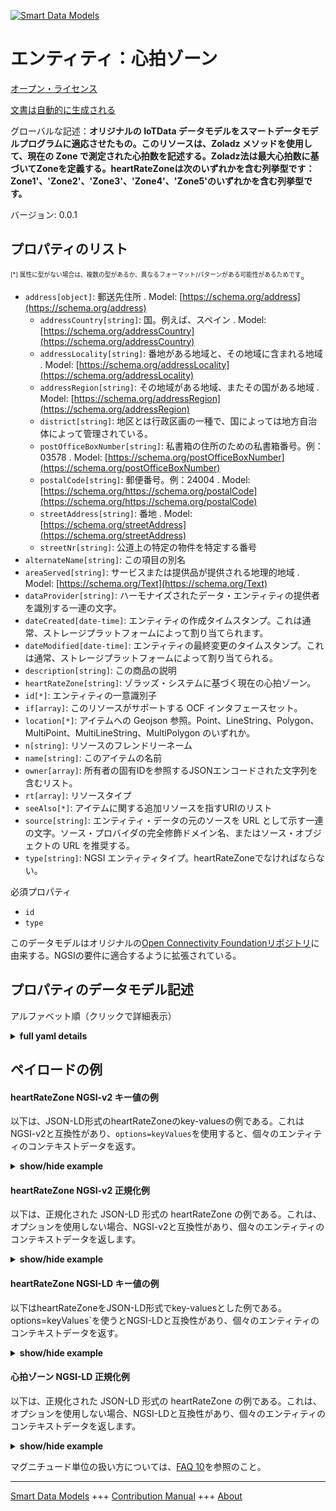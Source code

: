 <!-- 10-Header -->    
[![Smart Data Models](https://smartdatamodels.org/wp-content/uploads/2022/01/SmartDataModels_logo.png "Logo")](https://smartdatamodels.org)    
エンティティ：心拍ゾーン    
============<!-- /10-Header -->    
<!-- 15-License -->    
[オープン・ライセンス](https://github.com/smart-data-models//dataModel.OCF/blob/master/heartRateZone/LICENSE.md)    
[文書は自動的に生成される](https://docs.google.com/presentation/d/e/2PACX-1vTs-Ng5dIAwkg91oTTUdt8ua7woBXhPnwavZ0FxgR8BsAI_Ek3C5q97Nd94HS8KhP-r_quD4H0fgyt3/pub?start=false&loop=false&delayms=3000#slide=id.gb715ace035_0_60)    
<!-- /15-License -->    
<!-- 20-Description -->    
グローバルな記述：**オリジナルの IoTData データモデルをスマートデータモデルプログラムに適応させたもの。このリソースは、Zoladz メソッドを使用して、現在の Zone で測定された心拍数を記述する。Zoladz法は最大心拍数に基づいてZoneを定義する。heartRateZoneは次のいずれかを含む列挙型です：Zone1'、'Zone2'、'Zone3'、'Zone4'、'Zone5'のいずれかを含む列挙型です。**    
バージョン: 0.0.1    
<!-- /20-Description -->    
<!-- 30-PropertiesList -->    
## プロパティのリスト    
<sup><sub>[*] 属性に型がない場合は、複数の型があるか、異なるフォーマット/パターンがある可能性があるためです</sub></sup>。    
- `address[object]`: 郵送先住所  . Model: [https://schema.org/address](https://schema.org/address)	- `addressCountry[string]`: 国。例えば、スペイン  . Model: [https://schema.org/addressCountry](https://schema.org/addressCountry)    
	- `addressLocality[string]`: 番地がある地域と、その地域に含まれる地域  . Model: [https://schema.org/addressLocality](https://schema.org/addressLocality)    
	- `addressRegion[string]`: その地域がある地域、またその国がある地域  . Model: [https://schema.org/addressRegion](https://schema.org/addressRegion)    
	- `district[string]`: 地区とは行政区画の一種で、国によっては地方自治体によって管理されている。      
	- `postOfficeBoxNumber[string]`: 私書箱の住所のための私書箱番号。例：03578  . Model: [https://schema.org/postOfficeBoxNumber](https://schema.org/postOfficeBoxNumber)    
	- `postalCode[string]`: 郵便番号。例：24004  . Model: [https://schema.org/https://schema.org/postalCode](https://schema.org/https://schema.org/postalCode)    
	- `streetAddress[string]`: 番地  . Model: [https://schema.org/streetAddress](https://schema.org/streetAddress)    
	- `streetNr[string]`: 公道上の特定の物件を特定する番号      
- `alternateName[string]`: この項目の別名  - `areaServed[string]`: サービスまたは提供品が提供される地理的地域  . Model: [https://schema.org/Text](https://schema.org/Text)- `dataProvider[string]`: ハーモナイズされたデータ・エンティティの提供者を識別する一連の文字。  - `dateCreated[date-time]`: エンティティの作成タイムスタンプ。これは通常、ストレージプラットフォームによって割り当てられます。  - `dateModified[date-time]`: エンティティの最終変更のタイムスタンプ。これは通常、ストレージプラットフォームによって割り当てられる。  - `description[string]`: この商品の説明  - `heartRateZone[string]`: ゾラッズ・システムに基づく現在の心拍ゾーン。  - `id[*]`: エンティティの一意識別子  - `if[array]`: このリソースがサポートする OCF インタフェースセット。  - `location[*]`: アイテムへの Geojson 参照。Point、LineString、Polygon、MultiPoint、MultiLineString、MultiPolygon のいずれか。  - `n[string]`: リソースのフレンドリーネーム  - `name[string]`: このアイテムの名前  - `owner[array]`: 所有者の固有IDを参照するJSONエンコードされた文字列を含むリスト。  - `rt[array]`: リソースタイプ  - `seeAlso[*]`: アイテムに関する追加リソースを指すURIのリスト  - `source[string]`: エンティティ・データの元のソースを URL として示す一連の文字。ソース・プロバイダの完全修飾ドメイン名、またはソース・オブジェクトの URL を推奨する。  - `type[string]`: NGSI エンティティタイプ。heartRateZoneでなければならない。  <!-- /30-PropertiesList -->    
<!-- 35-RequiredProperties -->    
必須プロパティ    
- `id`  - `type`  <!-- /35-RequiredProperties -->    
<!-- 40-RequiredProperties -->    
このデータモデルはオリジナルの[Open Connectivity Foundationリポジトリ](https://github.com/openconnectivityfoundation/IoTDataModels)に由来する。NGSIの要件に適合するように拡張されている。    
<!-- /40-RequiredProperties -->    
<!-- 50-DataModelHeader -->    
## プロパティのデータモデル記述    
アルファベット順（クリックで詳細表示）    
<!-- /50-DataModelHeader -->    
<!-- 60-ModelYaml -->    
<details><summary><strong>full yaml details</strong></summary>      
```yaml    
heartRateZone:      
  description: 'Smart Data Models Program adaptation of the original IoTData data Models. This Resource describes a measured heart rate by the current Zone using the Zoladz method. The Zoladz method defines Zones based on maximum heart rate; Zone 1 is the lowest, Zone 5 is the highest. The heartRateZone is an enumeration containing one of: ''Zone1'', ''Zone2'', ''Zone3'', ''Zone4'', and ''Zone5''. '      
  properties:      
    address:      
      description: The mailing address      
      properties:      
        addressCountry:      
          description: 'The country. For example, Spain'      
          type: string      
          x-ngsi:      
            model: https://schema.org/addressCountry      
            type: Property      
        addressLocality:      
          description: 'The locality in which the street address is, and which is in the region'      
          type: string      
          x-ngsi:      
            model: https://schema.org/addressLocality      
            type: Property      
        addressRegion:      
          description: 'The region in which the locality is, and which is in the country'      
          type: string      
          x-ngsi:      
            model: https://schema.org/addressRegion      
            type: Property      
        district:      
          description: 'A district is a type of administrative division that, in some countries, is managed by the local government'      
          type: string      
          x-ngsi:      
            type: Property      
        postOfficeBoxNumber:      
          description: 'The post office box number for PO box addresses. For example, 03578'      
          type: string      
          x-ngsi:      
            model: https://schema.org/postOfficeBoxNumber      
            type: Property      
        postalCode:      
          description: 'The postal code. For example, 24004'      
          type: string      
          x-ngsi:      
            model: https://schema.org/https://schema.org/postalCode      
            type: Property      
        streetAddress:      
          description: The street address      
          type: string      
          x-ngsi:      
            model: https://schema.org/streetAddress      
            type: Property      
        streetNr:      
          description: Number identifying a specific property on a public street      
          type: string      
          x-ngsi:      
            type: Property      
      type: object      
      x-ngsi:      
        model: https://schema.org/address      
        type: Property      
    alternateName:      
      description: An alternative name for this item      
      type: string      
      x-ngsi:      
        type: Property      
    areaServed:      
      description: The geographic area where a service or offered item is provided      
      type: string      
      x-ngsi:      
        model: https://schema.org/Text      
        type: Property      
    dataProvider:      
      description: A sequence of characters identifying the provider of the harmonised data entity      
      type: string      
      x-ngsi:      
        type: Property      
    dateCreated:      
      description: Entity creation timestamp. This will usually be allocated by the storage platform      
      format: date-time      
      type: string      
      x-ngsi:      
        type: Property      
    dateModified:      
      description: Timestamp of the last modification of the entity. This will usually be allocated by the storage platform      
      format: date-time      
      type: string      
      x-ngsi:      
        type: Property      
    description:      
      description: A description of this item      
      type: string      
      x-ngsi:      
        type: Property      
    heartRateZone:      
      description: Current heart rate zone based on the Zoladz system.      
      enum:      
        - Zone1      
        - Zone2      
        - Zone3      
        - Zone4      
        - Zone5      
      readOnly: true      
      type: string      
      x-ngsi:      
        type: Property      
    id:      
      anyOf:      
        - description: Identifier format of any NGSI entity      
          maxLength: 256      
          minLength: 1      
          pattern: ^[\w\-\.\{\}\$\+\*\[\]`|~^@!,:\\]+$      
          type: string      
          x-ngsi:      
            type: Property      
        - description: Identifier format of any NGSI entity      
          format: uri      
          type: string      
          x-ngsi:      
            type: Property      
      description: Unique identifier of the entity      
      x-ngsi:      
        type: Property      
    if:      
      description: The OCF Interface set supported by this Resource      
      items:      
        enum:      
          - oic.if.s      
          - oic.if.baseline      
        maxLength: 64      
        type: string      
      minItems: 1      
      readOnly: true      
      type: array      
      uniqueItems: true      
      x-ngsi:      
        type: Property      
    location:      
      description: 'Geojson reference to the item. It can be Point, LineString, Polygon, MultiPoint, MultiLineString or MultiPolygon'      
      oneOf:      
        - description: Geojson reference to the item. Point      
          properties:      
            bbox:      
              items:      
                type: number      
              minItems: 4      
              type: array      
            coordinates:      
              items:      
                type: number      
              minItems: 2      
              type: array      
            type:      
              enum:      
                - Point      
              type: string      
          required:      
            - type      
            - coordinates      
          title: GeoJSON Point      
          type: object      
          x-ngsi:      
            type: GeoProperty      
        - description: Geojson reference to the item. LineString      
          properties:      
            bbox:      
              items:      
                type: number      
              minItems: 4      
              type: array      
            coordinates:      
              items:      
                items:      
                  type: number      
                minItems: 2      
                type: array      
              minItems: 2      
              type: array      
            type:      
              enum:      
                - LineString      
              type: string      
          required:      
            - type      
            - coordinates      
          title: GeoJSON LineString      
          type: object      
          x-ngsi:      
            type: GeoProperty      
        - description: Geojson reference to the item. Polygon      
          properties:      
            bbox:      
              items:      
                type: number      
              minItems: 4      
              type: array      
            coordinates:      
              items:      
                items:      
                  items:      
                    type: number      
                  minItems: 2      
                  type: array      
                minItems: 4      
                type: array      
              type: array      
            type:      
              enum:      
                - Polygon      
              type: string      
          required:      
            - type      
            - coordinates      
          title: GeoJSON Polygon      
          type: object      
          x-ngsi:      
            type: GeoProperty      
        - description: Geojson reference to the item. MultiPoint      
          properties:      
            bbox:      
              items:      
                type: number      
              minItems: 4      
              type: array      
            coordinates:      
              items:      
                items:      
                  type: number      
                minItems: 2      
                type: array      
              type: array      
            type:      
              enum:      
                - MultiPoint      
              type: string      
          required:      
            - type      
            - coordinates      
          title: GeoJSON MultiPoint      
          type: object      
          x-ngsi:      
            type: GeoProperty      
        - description: Geojson reference to the item. MultiLineString      
          properties:      
            bbox:      
              items:      
                type: number      
              minItems: 4      
              type: array      
            coordinates:      
              items:      
                items:      
                  items:      
                    type: number      
                  minItems: 2      
                  type: array      
                minItems: 2      
                type: array      
              type: array      
            type:      
              enum:      
                - MultiLineString      
              type: string      
          required:      
            - type      
            - coordinates      
          title: GeoJSON MultiLineString      
          type: object      
          x-ngsi:      
            type: GeoProperty      
        - description: Geojson reference to the item. MultiLineString      
          properties:      
            bbox:      
              items:      
                type: number      
              minItems: 4      
              type: array      
            coordinates:      
              items:      
                items:      
                  items:      
                    items:      
                      type: number      
                    minItems: 2      
                    type: array      
                  minItems: 4      
                  type: array      
                type: array      
              type: array      
            type:      
              enum:      
                - MultiPolygon      
              type: string      
          required:      
            - type      
            - coordinates      
          title: GeoJSON MultiPolygon      
          type: object      
          x-ngsi:      
            type: GeoProperty      
      x-ngsi:      
        type: GeoProperty      
    n:      
      description: Friendly name of the Resource      
      maxLength: 64      
      readOnly: true      
      type: string      
      x-ngsi:      
        type: Property      
    name:      
      description: The name of this item      
      type: string      
      x-ngsi:      
        type: Property      
    owner:      
      description: A List containing a JSON encoded sequence of characters referencing the unique Ids of the owner(s)      
      items:      
        anyOf:      
          - description: Identifier format of any NGSI entity      
            maxLength: 256      
            minLength: 1      
            pattern: ^[\w\-\.\{\}\$\+\*\[\]`|~^@!,:\\]+$      
            type: string      
            x-ngsi:      
              type: Property      
          - description: Identifier format of any NGSI entity      
            format: uri      
            type: string      
            x-ngsi:      
              type: Property      
        description: Unique identifier of the entity      
        x-ngsi:      
          type: Property      
      type: array      
      x-ngsi:      
        type: Property      
    rt:      
      description: Resource Type      
      items:      
        enum:      
          - oic.r.sensor.heart.zone      
        maxLength: 64      
        type: string      
      minItems: 1      
      readOnly: true      
      type: array      
      uniqueItems: true      
      x-ngsi:      
        type: Property      
    seeAlso:      
      description: list of uri pointing to additional resources about the item      
      oneOf:      
        - items:      
            format: uri      
            type: string      
          minItems: 1      
          type: array      
        - format: uri      
          type: string      
      x-ngsi:      
        type: Property      
    source:      
      description: 'A sequence of characters giving the original source of the entity data as a URL. Recommended to be the fully qualified domain name of the source provider, or the URL to the source object'      
      type: string      
      x-ngsi:      
        type: Property      
    type:      
      description: NGSI entity type. It has to be heartRateZone      
      enum:      
        - heartRateZone      
      type: string      
      x-ngsi:      
        type: Property      
  required:      
    - id      
    - type      
  type: object      
  x-derived-from: https://github.com/OpenInterConnect/IoTDataModels/blob/master/heartRateZoneResURI.swagger.json      
  x-disclaimer: 'Redistribution and use in source and binary forms, with or without modification, are permitted  provided that the license conditions are met. Copyleft (c) 2022 Contributors to Smart Data Models Program'      
  x-license-url: https://github.com/smart-data-models/dataModel.OCF/blob/master/heartRateZone/LICENSE.md      
  x-model-schema: https://smart-data-models.github.io/dataModel.IoTDataModels/heartRateZone/schema.json      
  x-model-tags: OCF      
  x-version: 0.0.1      
```    
</details>      
<!-- /60-ModelYaml -->    
<!-- 70-MiddleNotes -->    
<!-- /70-MiddleNotes -->    
<!-- 80-Examples -->    
## ペイロードの例    
#### heartRateZone NGSI-v2 キー値の例    
以下は、JSON-LD形式のheartRateZoneのkey-valuesの例である。これはNGSI-v2と互換性があり、`options=keyValues`を使用すると、個々のエンティティのコンテキストデータを返す。    
<details><summary><strong>show/hide example</strong></summary>      
```json  
{  
  "id": "urn:ngsi-ld:heartRateZone:id:ENQF:45741847",  
  "dateCreated": "1985-03-21T10:18:33Z",  
  "dateModified": "2001-06-01T12:28:15Z",  
  "source": "Speak fund coach politics rate open. Fly black leave model all these. Occur increase indeed home eight each soon community.",  
  "name": "Throw new behind catch great sport. Everyone family describe wonder par",  
  "alternateName": "Religious partner low conference husband. Director medical game city decide g",  
  "description": "Together authority must best. Artist music his establish could.",  
  "dataProvider": "Research product nice bed. Support may sure meeting subject politics.",  
  "owner": [  
    "urn:ngsi-ld:heartRateZone:items:OFPW:07697765",  
    "urn:ngsi-ld:heartRateZone:items:GPIR:74445561"  
  ],  
  "seeAlso": [  
    "urn:ngsi-ld:heartRateZone:items:KDLO:05139773"  
  ],  
  "location": {  
    "type": "Point",  
    "coordinates": [  
      -52.4623695,  
      100.384494  
    ]  
  },  
  "address": {  
    "streetAddress": "Positive amount official. Small card throw letter. Simply me whose grow according.",  
    "addressLocality": "Chance nat",  
    "addressRegion": "Industry thought office poor nation. Usually argue teach option bed. Cut physical true name any enjoy low.",  
    "addressCountry": "Night which white popul",  
    "postalCode": "Picture why officer store he order. Amount represent weight owner instead. Air reduce executive grow question class.",  
    "postOfficeBoxNumber": "About conference message that city. Main despite region before. Occur information speak roa",  
    "streetNr": "There positive top country walk someone on improve",  
    "district": "Nature history run seek call skin me. Catch memory entire writer "  
  },  
  "areaServed": "Around daughter mouth condition operation. Two su",  
  "rt": [  
    "oic.r.sensor.heart.zone"  
  ],  
  "n": "Fly bag worry always. Base prev",  
  "heartRateZone": "Zone3",  
  "if": [  
    "oic.if.s"  
  ],  
  "type": "heartRateZone"  
}  
```  
</details>    
#### heartRateZone NGSI-v2 正規化例    
以下は、正規化された JSON-LD 形式の heartRateZone の例である。これは、オプションを使用しない場合、NGSI-v2と互換性があり、個々のエンティティのコンテキストデータを返します。    
<details><summary><strong>show/hide example</strong></summary>      
```json  
{  
  "id": "urn:ngsi-ld:heartRateZone:id:ENQF:45741847",  
  "dateCreated": {  
    "type": "DateTime",  
    "value": "1985-03-21T10:18:33Z"  
  },  
  "dateModified": {  
    "type": "DateTime",  
    "value": "2001-06-01T12:28:15Z"  
  },  
  "source": {  
    "type": "Text",  
    "value": "Speak fund coach politics rate open. Fly black leave model all these. Occur increase indeed home eight each soon community."  
  },  
  "name": {  
    "type": "Text",  
    "value": "Throw new behind catch great sport. Everyone family describe wonder par"  
  },  
  "alternateName": {  
    "type": "Text",  
    "value": "Religious partner low conference husband. Director medical game city decide g"  
  },  
  "description": {  
    "type": "Text",  
    "value": "Together authority must best. Artist music his establish could."  
  },  
  "dataProvider": {  
    "type": "Text",  
    "value": "Research product nice bed. Support may sure meeting subject politics."  
  },  
  "owner": {  
    "type": "StructuredValue",  
    "value": [  
      "urn:ngsi-ld:heartRateZone:items:OFPW:07697765",  
      "urn:ngsi-ld:heartRateZone:items:GPIR:74445561"  
    ]  
  },  
  "seeAlso": {  
    "type": "StructuredValue",  
    "value": [  
      "urn:ngsi-ld:heartRateZone:items:KDLO:05139773"  
    ]  
  },  
  "location": {  
    "type": "geo:json",  
    "value": {  
      "type": "Point",  
      "coordinates": [  
        -52.4623695,  
        100.384494  
      ]  
    }  
  },  
  "address": {  
    "type": "StructuredValue",  
    "value": {  
      "streetAddress": "Positive amount official. Small card throw letter. Simply me whose grow according.",  
      "addressLocality": "Chance nat",  
      "addressRegion": "Industry thought office poor nation. Usually argue teach option bed. Cut physical true name any enjoy low.",  
      "addressCountry": "Night which white popul",  
      "postalCode": "Picture why officer store he order. Amount represent weight owner instead. Air reduce executive grow question class.",  
      "postOfficeBoxNumber": "About conference message that city. Main despite region before. Occur information speak roa",  
      "streetNr": "There positive top country walk someone on improve",  
      "district": "Nature history run seek call skin me. Catch memory entire writer "  
    }  
  },  
  "areaServed": {  
    "type": "Text",  
    "value": "Around daughter mouth condition operation. Two su"  
  },  
  "rt": {  
    "type": "StructuredValue",  
    "value": [  
      "oic.r.sensor.heart.zone"  
    ]  
  },  
  "n": {  
    "type": "Text",  
    "value": "Fly bag worry always. Base prev"  
  },  
  "heartRateZone": {  
    "type": "Text",  
    "value": "Zone3"  
  },  
  "if": {  
    "type": "StructuredValue",  
    "value": [  
      "oic.if.s"  
    ]  
  },  
  "type": "heartRateZone"  
}  
```  
</details>    
#### heartRateZone NGSI-LD キー値の例    
以下はheartRateZoneをJSON-LD形式でkey-valuesとした例である。options=keyValues`を使うとNGSI-LDと互換性があり、個々のエンティティのコンテキストデータを返す。    
<details><summary><strong>show/hide example</strong></summary>      
```json  
{  
  "id": "urn:ngsi-ld:heartRateZone:id:ENQF:45741847",  
  "dateCreated": "1985-03-21T10:18:33Z",  
  "dateModified": "2001-06-01T12:28:15Z",  
  "source": "Speak fund coach politics rate open. Fly black leave model all these. Occur increase indeed home eight each soon community.",  
  "name": "Throw new behind catch great sport. Everyone family describe wonder par",  
  "alternateName": "Religious partner low conference husband. Director medical game city decide g",  
  "description": "Together authority must best. Artist music his establish could.",  
  "dataProvider": "Research product nice bed. Support may sure meeting subject politics.",  
  "owner": [  
    "urn:ngsi-ld:heartRateZone:items:OFPW:07697765",  
    "urn:ngsi-ld:heartRateZone:items:GPIR:74445561"  
  ],  
  "seeAlso": [  
    "urn:ngsi-ld:heartRateZone:items:KDLO:05139773"  
  ],  
  "location": {  
    "type": "Point",  
    "coordinates": [  
      -52.4623695,  
      100.384494  
    ]  
  },  
  "address": {  
    "streetAddress": "Positive amount official. Small card throw letter. Simply me whose grow according.",  
    "addressLocality": "Chance nat",  
    "addressRegion": "Industry thought office poor nation. Usually argue teach option bed. Cut physical true name any enjoy low.",  
    "addressCountry": "Night which white popul",  
    "postalCode": "Picture why officer store he order. Amount represent weight owner instead. Air reduce executive grow question class.",  
    "postOfficeBoxNumber": "About conference message that city. Main despite region before. Occur information speak roa",  
    "streetNr": "There positive top country walk someone on improve",  
    "district": "Nature history run seek call skin me. Catch memory entire writer "  
  },  
  "areaServed": "Around daughter mouth condition operation. Two su",  
  "rt": [  
    "oic.r.sensor.heart.zone"  
  ],  
  "n": "Fly bag worry always. Base prev",  
  "heartRateZone": "Zone3",  
  "if": [  
    "oic.if.s"  
  ],  
  "type": "heartRateZone",  
  "@context": [  
    "https://smartdatamodels.org/context.jsonld"  
  ]  
}  
```  
</details>    
#### 心拍ゾーン NGSI-LD 正規化例    
以下は、正規化された JSON-LD 形式の heartRateZone の例である。これは、オプションを使用しない場合、NGSI-LDと互換性があり、個々のエンティティのコンテキストデータを返します。    
<details><summary><strong>show/hide example</strong></summary>      
```json  
{  
    "id": "urn:ngsi-ld:heartRateZone:id:ENQF:45741847",  
    "dateCreated": {  
        "type": "Property",  
        "value": {  
            "@type": "DateTime",  
            "@value": "1985-03-21T10:18:33Z"  
        }  
    },  
    "dateModified": {  
        "type": "Property",  
        "value": {  
            "@type": "DateTime",  
            "@value": "2001-06-01T12:28:15Z"  
        }  
    },  
    "source": {  
        "type": "Property",  
        "value": "Speak fund coach politics rate open. Fly black leave model all these. Occur increase indeed home eight each soon community."  
    },  
    "name": {  
        "type": "Property",  
        "value": "Throw new behind catch great sport. Everyone family describe wonder par"  
    },  
    "alternateName": {  
        "type": "Property",  
        "value": "Religious partner low conference husband. Director medical game city decide g"  
    },  
    "description": {  
        "type": "Property",  
        "value": "Together authority must best. Artist music his establish could."  
    },  
    "dataProvider": {  
        "type": "Property",  
        "value": "Research product nice bed. Support may sure meeting subject politics."  
    },  
    "owner": {  
        "type": "Property",  
        "value": [  
            "urn:ngsi-ld:heartRateZone:items:OFPW:07697765",  
            "urn:ngsi-ld:heartRateZone:items:GPIR:74445561"  
        ]  
    },  
    "seeAlso": {  
        "type": "Property",  
        "value": [  
            "urn:ngsi-ld:heartRateZone:items:KDLO:05139773"  
        ]  
    },  
    "location": {  
        "type": "GeoProperty",  
        "value": {  
            "type": "Point",  
            "coordinates": [  
                -52.4623695,  
                100.384494  
            ]  
        }  
    },  
    "address": {  
        "type": "Property",  
        "value": {  
            "streetAddress": "Positive amount official. Small card throw letter. Simply me whose grow according.",  
            "addressLocality": "Chance nat",  
            "addressRegion": "Industry thought office poor nation. Usually argue teach option bed. Cut physical true name any enjoy low.",  
            "addressCountry": "Night which white popul",  
            "postalCode": "Picture why officer store he order. Amount represent weight owner instead. Air reduce executive grow question class.",  
            "postOfficeBoxNumber": "About conference message that city. Main despite region before. Occur information speak roa",  
            "streetNr": "There positive top country walk someone on improve",  
            "district": "Nature history run seek call skin me. Catch memory entire writer "  
        }  
    },  
    "areaServed": {  
        "type": "Property",  
        "value": "Around daughter mouth condition operation. Two su"  
    },  
    "rt": {  
        "type": "Property",  
        "value": [  
            "oic.r.sensor.heart.zone"  
        ]  
    },  
    "n": {  
        "type": "Property",  
        "value": "Fly bag worry always. Base prev"  
    },  
    "heartRateZone": {  
        "type": "Property",  
        "value": "Zone3"  
    },  
    "if": {  
        "type": "Property",  
        "value": [  
            "oic.if.s"  
        ]  
    },  
    "type": "heartRateZone",  
    "@context": [  
        "https://smartdatamodels.org/context.jsonld"  
    ]  
}  
```  
</details><!-- /80-Examples -->    
<!-- 90-FooterNotes -->    
<!-- /90-FooterNotes -->    
<!-- 95-Units -->    
マグニチュード単位の扱い方については、[FAQ 10](https://smartdatamodels.org/index.php/faqs/)を参照のこと。    
<!-- /95-Units -->    
<!-- 97-LastFooter -->    
---    
[Smart Data Models](https://smartdatamodels.org) +++ [Contribution Manual](https://bit.ly/contribution_manual) +++ [About](https://bit.ly/Introduction_SDM)<!-- /97-LastFooter -->    
